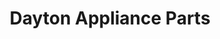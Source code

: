 ---
title: "Dayton Appliance Parts"
url: /huntington/dayton-appliance-parts/
shop: Haushaltsgeräte
---